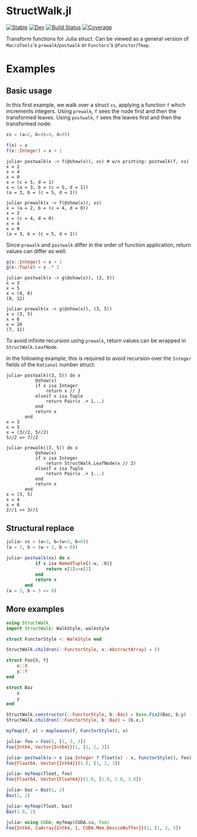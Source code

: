 # StructWalk.jl

[![Stable](https://img.shields.io/badge/docs-stable-blue.svg)](https://chengchingwen.github.io/StructWalk.jl/stable)
[![Dev](https://img.shields.io/badge/docs-dev-blue.svg)](https://chengchingwen.github.io/StructWalk.jl/dev)
[![Build Status](https://github.com/chengchingwen/StructWalk.jl/actions/workflows/CI.yml/badge.svg?branch=main)](https://github.com/chengchingwen/StructWalk.jl/actions/workflows/CI.yml?query=branch%3Amain)
[![Coverage](https://codecov.io/gh/chengchingwen/StructWalk.jl/branch/main/graph/badge.svg)](https://codecov.io/gh/chengchingwen/StructWalk.jl)

Transform functions for Julia struct. Can be viewed as a general version of `MacroTools`'s `prewalk`/`postwalk` or `Functors`'s `@functor`/`fmap`.

# Examples

## Basic usage
In this first example, we walk over a struct `xs`, applying a function `f` which increments integers.
Using `prewalk`, `f` sees the node first and then the transformed leaves.
Using `postwalk`,  `f` sees the leaves first and then the transformed node:
```julia
xs = (a=2, b=(c=4, d=0))

f(x) = x
f(x::Integer) = x + 1
```

```julia-repl
julia> postwalk(x -> f(@show(x)), xs) # w/o printing: postwalk(f, xs)
x = 2
x = 4
x = 0
x = (c = 5, d = 1)
x = (a = 3, b = (c = 5, d = 1))
(a = 3, b = (c = 5, d = 1))

julia> prewalk(x -> f(@show(x)), xs)
x = (a = 2, b = (c = 4, d = 0))
x = 2
x = (c = 4, d = 0)
x = 4
x = 0
(a = 3, b = (c = 5, d = 1))

```

Since `prewalk` and `postwalk` differ in the order of function application, return values can differ as well: 
```julia
g(x::Integer) = x + 1
g(x::Tuple) = x .* 2
```

```julia-repl
julia> postwalk(x -> g(@show(x)), (3, 5))
x = 3
x = 5
x = (4, 6)
(8, 12)

julia> prewalk(x -> g(@show(x)), (3, 5))
x = (3, 5)
x = 6
x = 10
(7, 11)

```

To avoid infinite recursion using `prewalk`, return values can be wrapped in `StructWalk.LeafNode`.

In the following example, this is required to avoid recursion over the `Integer` fields of the `Rational` number struct:
```julia-repl
julia> postwalk((3, 5)) do x 
           @show(x) 
           if x isa Integer 
               return x // 2 
           elseif x isa Tuple 
               return Pair(x .+ 1...)
           end 
           return x
       end  
x = 3
x = 5
x = (3//2, 5//2)
5//2 => 7//2

julia> prewalk((3, 5)) do x 
           @show(x) 
           if x isa Integer 
               return StructWalk.LeafNode(x // 2)
           elseif x isa Tuple 
               return Pair(x .+ 1...)
           end 
           return x
       end  
x = (3, 5)
x = 4
x = 6
2//1 => 3//1

```

## Structural replace

```julia
julia> xs = (a=3, b=(w=3, b=0))
(a = 3, b = (w = 3, b = 0))

julia> postwalk(xs) do x
           if x isa NamedTuple{(:w, :b)}
               return x[1]=>x[2]
           end
           return x
       end
(a = 3, b = 3 => 0)

```

## More examples

```julia
using StructWalk
import StructWalk: WalkStyle, walkstyle

struct FunctorStyle <: WalkStyle end

StructWalk.children(::FunctorStyle, x::AbstractArray) = ()

struct Foo{X, Y}
    x::X
    y::Y
end

struct Baz
    x
    y
end

StructWalk.constructor(::FunctorStyle, b::Baz) = Base.Fix2(Baz, b.y)
StructWalk.children(::FunctorStyle, b::Baz) = (b.x,)

myfmap(f, x) = mapleaves(f, FunctorStyle(), x)

julia> foo = Foo(1, [1, 2, 3])
Foo{Int64, Vector{Int64}}(1, [1, 2, 3])

julia> postwalk(x-> x isa Integer ? float(x) : x, FunctorStyle(), foo)
Foo{Float64, Vector{Int64}}(1.0, [1, 2, 3])

julia> myfmap(float, foo)
Foo{Float64, Vector{Float64}}(1.0, [1.0, 2.0, 3.0])

julia> baz = Baz(1, 2)
Baz(1, 2)

julia> myfmap(float, baz)
Baz(1.0, 2)

julia> using CUDA; myfmap(CUDA.cu, foo)
Foo{Int64, CuArray{Int64, 1, CUDA.Mem.DeviceBuffer}}(1, [1, 2, 3])

```
